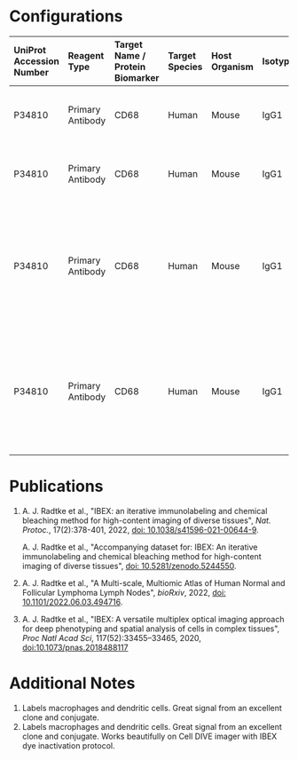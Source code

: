 # Configurations

| UniProt Accession Number   | Reagent Type     | Target Name / Protein Biomarker   | Target Species   | Host Organism   | Isotype   | Clonality   | Vendor                   | Catalog Number   | Conjugate   | RRID       | Availability   | Method                 | Tissue Preservation               | Target Tissue   | Tissue State        | Detergent         | Antigen Retrieval Conditions                                                               | Dye Inactivation Conditions   | Recommend   | Agree                                                        | Disagree   | Contributor         | Notes       |
|:---------------------------|:-----------------|:----------------------------------|:-----------------|:----------------|:----------|:------------|:-------------------------|:-----------------|:------------|:-----------|:---------------|:-----------------------|:----------------------------------|:----------------|:--------------------|:------------------|:-------------------------------------------------------------------------------------------|:------------------------------|:------------|:-------------------------------------------------------------|:-----------|:--------------------|:------------|
| P34810                     | Primary Antibody | CD68                              | Human            | Mouse           | IgG1      | KP1         | Santa Cruz Biotechnology | sc-20060         | AF647       | AB_2891106 | Stock          | IBEX2D Manual          | 1:4 Cytofix/Cytoperm Fixed Frozen | Lymph Node      | NA                  | 0.3% Triton-X-100 | NA                                                                                         | 1 mg/ml LiBH4 15 minutes      | Yes         | 0000-0003-4379-8967 [[3](#publications), [1](#publications)] | NA         | 0000-0003-4379-8967 |             |
| P34810                     | Primary Antibody | CD68                              | Human            | Mouse           | IgG1      | KP1         | Santa Cruz Biotechnology | sc-20060         | AF647       | AB_2891106 | Stock          | IBEX2D Manual          | 1:4 Cytofix/Cytoperm Fixed Frozen | Lymph Node      | Follicular Lymphoma | 0.3% Triton-X-100 | NA                                                                                         | 1 mg/ml LiBH4 15 minutes      | Yes         | 0000-0003-4379-8967 [[2](#publications)]                     | NA         | 0000-0003-4379-8967 |             |
| P34810                     | Primary Antibody | CD68                              | Human            | Mouse           | IgG1      | KP1         | Santa Cruz Biotechnology | sc-20060 AF647   | AF647       | NA         | Stock          | Multiplexed 2D Imaging | FFPE                              | Tonsil          | NA                  | 0.3% Triton-X-100 | pH 6 for 30 minutes ER1 (AF9961) and pH 9 for 30 minutes ER2 (AF9640) using the Leica Bond | NA                            | Yes         | 0000-0003-4379-8967                                          | NA         | 0000-0003-4379-8967 | [1](#notes) |
| P34810                     | Primary Antibody | CD68                              | Human            | Mouse           | IgG1      | KP1         | Santa Cruz Biotechnology | sc-20060 AF647   | AF647       | NA         | Stock          | Cell DIVE-IBEX         | FFPE                              | Tonsil          | NA                  | 0.3% Triton-X-100 | pH 6 for 30 minutes ER1 (AF9961) and pH 9 for 30 minutes ER2 (AF9640) using the Leica Bond | 1 mg/ml LiBH4 15 minutes      | Yes         | 0000-0003-4379-8967                                          | NA         | 0000-0003-4379-8967 | [2](#notes) |

# Publications

<a name="publications"></a>
1. A. J. Radtke et al., "IBEX: an iterative immunolabeling and chemical bleaching
 method for high-content imaging of diverse tissues", *Nat. Protoc.*, 17(2):378-401, 2022, [doi: 10.1038/s41596-021-00644-9](https://doi.org/10.1038/s41596-021-00644-9).

    A. J. Radtke et al., "Accompanying dataset for: IBEX: An iterative immunolabeling and chemical bleaching method for high-content imaging of diverse tissues", [doi: 10.5281/zenodo.5244550](https://doi.org/10.5281/zenodo.5244551).

2. A. J. Radtke et al., "A Multi-scale, Multiomic Atlas of Human Normal and Follicular Lymphoma Lymph Nodes", *bioRxiv*, 2022, [doi: 10.1101/2022.06.03.494716](https://doi.org/10.1101/2022.06.03.494716).

3. A. J. Radtke et al., "IBEX: A versatile multiplex optical imaging approach for deep phenotyping and spatial analysis of cells in complex tissues", *Proc Natl Acad Sci*, 117(52):33455–33465, 2020, [doi:10.1073/pnas.2018488117](https://doi.org/10.1073/pnas.2018488117)


# Additional Notes

<a name="notes"></a>
1. Labels macrophages and dendritic cells. Great signal from an excellent clone and conjugate.
2. Labels macrophages and dendritic cells. Great signal from an excellent clone and conjugate. Works beautifully on Cell DIVE imager with IBEX dye inactivation protocol.

